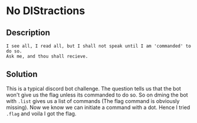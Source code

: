 # No DIStractions
## Description
```
I see all, I read all, but I shall not speak until I am 'commanded' to do so.
Ask me, and thou shall recieve.
```
## Solution
This is a typical discord bot challenge.
The question tells us that the bot won't give us the flag unless its commanded to do so.
So on dming the bot with `.list` gives us a list of commands (The flag command is obviously missing).
Now we know we can initiate a command with a dot.
Hence I tried `.flag` and voila I got the flag.

